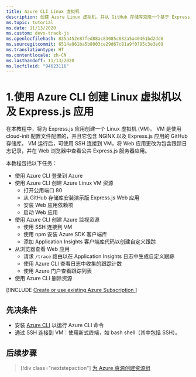 ```yaml
---
title: Azure CLI Linux 虚拟机
description: 创建 Azure Linux 虚拟机，并从 GitHub 存储库克隆一个基于 Express.js 的应用。
ms.topic: tutorial
ms.date: 11/13/2020
ms.custom: devx-track-js
ms.openlocfilehash: 835a452e87fed88ac83085c882a5a40461bd2dd0
ms.sourcegitcommit: 6514a061ba5b8003ce29d67c81a9f0795c3e3e09
ms.translationtype: HT
ms.contentlocale: zh-CN
ms.lasthandoff: 11/13/2020
ms.locfileid: "94623116"
---
```

# <a name="1-create-linux-virtual-machine-with-expressjs-app-using-azure-cli"></a>1.使用 Azure CLI 创建 Linux 虚拟机以及 Express.js 应用

在本教程中，将为 Express.js 应用创建一个 Linux 虚拟机 (VM)。 VM 是使用 cloud-init 配置文件配置的，并且它包含 NGINX 以及 Express.js 应用的 GitHub 存储库。 VM 运行后，可使用 SSH 连接到 VM，将 Web 应用更改为包含跟踪日志记录，并在 Web 浏览器中查看公共 Express.js 服务器应用。

本教程包括以下任务：

* 使用 Azure CLI 登录到 Azure
* 使用 Azure CLI 创建 Azure Linux VM 资源
    * 打开公用端口 80
    * 从 GitHub 存储库安装演示版 Express.js Web 应用
    * 安装 Web 应用依赖项
    * 启动 Web 应用
* 使用 Azure CLI 创建 Azure 监视资源
    * 使用 SSH 连接到 VM
    * 使用 npm 安装 Azure SDK 客户端库
    * 添加 Application Insights 客户端库代码以创建自定义跟踪
* 从浏览器查看 Web 应用
    * 请求 `/trace` 路由以在 Application Insights 日志中生成自定义跟踪
    * 使用 Azure CLI 查看日志中收集的跟踪计数
    * 使用 Azure 门户查看跟踪列表
* 使用 Azure CLI 删除资源

[!INCLUDE [Create or use existing Azure Subscription ](../../includes/environment-subscription-h2.md)]

## <a name="prerequisites"></a>先决条件

* 安装 [Azure CLI](/cli/azure/install-azure-cli) 以运行 Azure CLI 命令
* 通过 SSH 连接到 VM：使用新式终端，如 bash shell（其中包括 SSH）。

## <a name="next-step"></a>后续步骤

> [!div class="nextstepaction"]
> [为 Azure 资源创建资源组](create-azure-monitoring-application-insights-web-resource.md) 